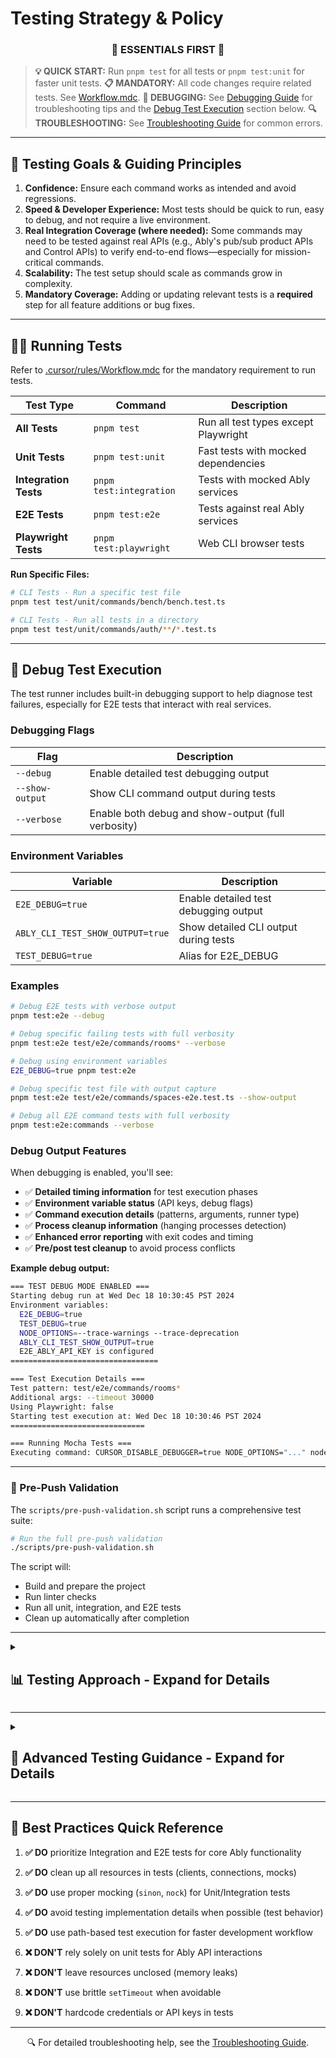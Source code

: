 # Testing Strategy & Policy

<div align="center">
<h3>📘 ESSENTIALS FIRST 📘</h3>
</div>

> **💡 QUICK START:** Run `pnpm test` for all tests or `pnpm test:unit` for faster unit tests.
> **📋 MANDATORY:** All code changes require related tests. See [Workflow.mdc](mdc:.cursor/rules/Workflow.mdc).
> **🐛 DEBUGGING:** See [Debugging Guide](mdc:docs/Debugging.md) for troubleshooting tips and the [Debug Test Execution](#-debug-test-execution) section below.
> **🔍 TROUBLESHOOTING:** See [Troubleshooting Guide](mdc:docs/Troubleshooting.md) for common errors.

---

## 🚀 Testing Goals & Guiding Principles

1.  **Confidence:** Ensure each command works as intended and avoid regressions.
2.  **Speed & Developer Experience:** Most tests should be quick to run, easy to debug, and not require a live environment.
3.  **Real Integration Coverage (where needed):** Some commands may need to be tested against real APIs (e.g., Ably's pub/sub product APIs and Control APIs) to verify end-to-end flows—especially for mission-critical commands.
4.  **Scalability:** The test setup should scale as commands grow in complexity.
5.  **Mandatory Coverage:** Adding or updating relevant tests is a **required** step for all feature additions or bug fixes.

---

## 🏃‍♂️ Running Tests

Refer to [.cursor/rules/Workflow.mdc](mdc:.cursor/rules/Workflow.mdc) for the mandatory requirement to run tests.

| Test Type | Command | Description |
|-----------|---------|-------------|
| **All Tests** | `pnpm test` | Run all test types except Playwright |
| **Unit Tests** | `pnpm test:unit` | Fast tests with mocked dependencies |
| **Integration Tests** | `pnpm test:integration` | Tests with mocked Ably services |
| **E2E Tests** | `pnpm test:e2e` | Tests against real Ably services |
| **Playwright Tests** | `pnpm test:playwright` | Web CLI browser tests |

**Run Specific Files:**
```bash
# CLI Tests - Run a specific test file
pnpm test test/unit/commands/bench/bench.test.ts

# CLI Tests - Run all tests in a directory
pnpm test test/unit/commands/auth/**/*.test.ts
```

---

## 🐛 Debug Test Execution

The test runner includes built-in debugging support to help diagnose test failures, especially for E2E tests that interact with real services.

### Debugging Flags

| Flag | Description |
|------|-------------|
| `--debug` | Enable detailed test debugging output |
| `--show-output` | Show CLI command output during tests |
| `--verbose` | Enable both debug and show-output (full verbosity) |

### Environment Variables

| Variable | Description |
|----------|-------------|
| `E2E_DEBUG=true` | Enable detailed test debugging output |
| `ABLY_CLI_TEST_SHOW_OUTPUT=true` | Show detailed CLI output during tests |
| `TEST_DEBUG=true` | Alias for E2E_DEBUG |

### Examples

```bash
# Debug E2E tests with verbose output
pnpm test:e2e --debug

# Debug specific failing tests with full verbosity
pnpm test:e2e test/e2e/commands/rooms* --verbose

# Debug using environment variables
E2E_DEBUG=true pnpm test:e2e

# Debug specific test file with output capture
pnpm test:e2e test/e2e/commands/spaces-e2e.test.ts --show-output

# Debug all E2E command tests with full verbosity
pnpm test:e2e:commands --verbose
```

### Debug Output Features

When debugging is enabled, you'll see:
- ✅ **Detailed timing information** for test execution phases
- ✅ **Environment variable status** (API keys, debug flags)
- ✅ **Command execution details** (patterns, arguments, runner type)
- ✅ **Process cleanup information** (hanging processes detection)
- ✅ **Enhanced error reporting** with exit codes and timing
- ✅ **Pre/post test cleanup** to avoid process conflicts

**Example debug output:**
```bash
=== TEST DEBUG MODE ENABLED ===
Starting debug run at Wed Dec 18 10:30:45 PST 2024
Environment variables:
  E2E_DEBUG=true
  TEST_DEBUG=true
  NODE_OPTIONS=--trace-warnings --trace-deprecation
  ABLY_CLI_TEST_SHOW_OUTPUT=true
  E2E_ABLY_API_KEY is configured
=================================

=== Test Execution Details ===
Test pattern: test/e2e/commands/rooms*
Additional args: --timeout 30000
Using Playwright: false
Starting test execution at: Wed Dec 18 10:30:46 PST 2024
==============================

=== Running Mocha Tests ===
Executing command: CURSOR_DISABLE_DEBUGGER=true NODE_OPTIONS="..." node --import '...' ./node_modules/mocha/bin/mocha --require ./test/setup.ts --forbid-only --allow-uncaught --exit --reporter spec 'test/e2e/commands/rooms*' --timeout 30000 --exclude 'test/e2e/web-cli/**/*.test.ts'
```

---

### 🔧 Pre-Push Validation

The `scripts/pre-push-validation.sh` script runs a comprehensive test suite:

```bash
# Run the full pre-push validation
./scripts/pre-push-validation.sh
```

The script will:
- Build and prepare the project
- Run linter checks
- Run all unit, integration, and E2E tests
- Clean up automatically after completion

---

<details>
<summary><h2>📊 Testing Approach - Expand for Details</h2></summary>

### 🧪 Unit Tests (`test/unit`)

*   **Primary Purpose:** Quickly verify command logic, flag parsing, input validation, error handling, and basic output formatting **in isolation**. Focus on testing individual functions or methods within a command class.
*   **Dependencies:** **MUST** stub/mock all external dependencies (Ably SDK calls, Control API requests, filesystem access, `ConfigManager`, etc.). Use libraries like `sinon` and `nock`.
*   **Speed:** Very fast; no network or filesystem dependency.
*   **Value:** Useful for testing complex parsing, conditional logic, and edge cases within a command, but **less effective** at verifying core interactions with Ably services compared to Integration/E2E tests.

**CLI Core and Commands:**
*   **Tools:** Mocha, `@oclif/test`, `sinon`.
*   **Location:** Primarily within the `test/unit/` directory, mirroring the `src/` structure.
*   **Execution:** Run all unit tests with `pnpm test:unit` or target specific files, e.g., `pnpm test test/unit/commands/bench/bench.test.ts`.

**Example (Mocha/Sinon):**
```typescript
// Example unit test with proper mocking
import {expect} from '@oclif/test'
import * as sinon from 'sinon'
import {AblyCommand} from '../../src/base/ably-command'

describe('MyCommand', () => {
  let mockClient: any

  beforeEach(() => {
    // Set up mocks
    mockClient = {
      channels: {
        get: sinon.stub().returns({
          publish: sinon.stub().resolves()
        })
      },
      close: sinon.stub().resolves()
    }
    sinon.stub(AblyCommand.prototype, 'getAblyClient').resolves(mockClient)
  })

  afterEach(() => {
    sinon.restore()
  })

  it('publishes a message to the specified channel', async () => {
    // Test implementation
  })
})
```

**React Web CLI Components (`@ably/react-web-cli`):**
*   **Frameworks:** [Vitest](https://vitest.dev/) and [React Testing Library](https://testing-library.com/docs/react-testing-library/intro/). Vitest provides a Jest-compatible API for running tests, assertions, and mocking. React Testing Library is used to interact with components like a user would.
*   **Location:** Test files are co-located with the components they test (e.g., `packages/react-web-cli/src/AblyCliTerminal.test.tsx`).
*   **Execution:**
    *   Run all tests for `@ably/react-web-cli`: `pnpm --filter @ably/react-web-cli test`.
    *   Individual files via Vitest CLI: `pnpm exec vitest packages/react-web-cli/src/AblyCliTerminal.test.tsx`.
*   **Mocking:** Dependencies (e.g., `@xterm/xterm`, WebSockets) are mocked using Vitest's capabilities (`vi.mock`, `vi.fn`).

#### 🏗️ Testing Pyramid for React Web CLI Components

While developing the browser-based **Web CLI** we have found that an "inverted" test pyramid (many end-to-end Playwright tests, few unit tests) quickly becomes brittle and slows the feedback loop.  We therefore adopt a **pyramid approach** for this part of the codebase:

1.  **Unit tests (_broad base_) –** Exhaustive coverage of core logic that can execute **in isolation**:
    * `global-reconnect` timing & state machine.
    * React hooks and helpers inside `AblyCliTerminal` (without a real browser).
    * Mock **all** browser APIs (`WebSocket`, `xterm.js`, timers).

2.  **Focused E2E / Playwright tests (_narrow top_) –** Only verify **user-visible** flows:
    * Automatic reconnect succeeds when the server is restarted.
    * Users can cancel the reconnect countdown and later trigger a manual reconnect.

Everything else (exact countdown rendering, every internal state transition, console noise) is left to the unit layer.  This greatly reduces flake due to timing variance and Docker start-up times.

> **Tip for contributors:** If you find yourself mocking several browser APIs in a Playwright test, it probably belongs in a unit test instead.

### 🔄 Integration Tests (`test/integration`)

*   **Primary Purpose:** Verify the interaction between multiple commands or components, including interactions with *mocked* Ably SDKs or Control API services. Test the CLI execution flow.
*   **Dependencies:** Primarily stub/mock network calls (`nock` for Control API, `sinon` stubs for SDK methods), but may interact with the local filesystem for config management (ensure isolation). Use `ConfigManager` mocks.
*   **Speed:** Relatively fast; generally avoids real network latency.
*   **Value:** Good for testing command sequences (e.g., `config set` then `config get`), authentication flow logic (with mocked credentials), and ensuring different parts of the CLI work together correctly without relying on live Ably infrastructure.
*   **Tools:** Mocha, `@oclif/test`, `nock`, `sinon`, `execa` (to run the CLI as a subprocess).

Refer to the [Debugging Guide](mdc:docs/Debugging.md) for tips on debugging failed tests, including Playwright and Mocha tests.

### 🌐 End-to-End (E2E) Tests (`test/e2e`)

*   **Primary Purpose:** Verify critical user flows work correctly against **real Ably services** using actual credentials (provided via environment variables).
*   **Dependencies:** Requires a live Ably account and network connectivity. Uses real Ably SDKs and Control API interactions.
*   **Scope:** Focus on essential commands and common workflows (login, app/key management basics, channel publish/subscribe/presence/history, logs subscribe).
*   **Speed:** Slowest test type due to network latency and real API interactions.
*   **Value:** Provides the highest confidence that the CLI works correctly for end-users in a real environment. **Preferred** over unit tests for verifying core Ably interactions.
*   **Tools:** Mocha, `@oclif/test`, `execa`, environment variables (`E2E_ABLY_API_KEY`, etc.).
*   **Frequency:** Run automatically in CI (GitHub Actions) on PRs and merges. Can be run locally but may incur costs.

**Example:**
```typescript
// Example E2E test with real services
import {expect, test} from '@oclif/test'
import {execSync} from 'child_process'

describe('channels commands', function() {
  // Longer timeout for E2E tests
  this.timeout(10000)

  const testChannel = `test-${Date.now()}`
  const testMessage = 'Hello E2E test'

  it('can publish and then retrieve history from a channel', async () => {
    // Publish a message
    execSync(`ABLY_API_KEY=${process.env.E2E_ABLY_API_KEY} ably channels publish ${testChannel} "${testMessage}"`)

    // Wait a moment for message to be stored
    await new Promise(resolve => setTimeout(resolve, 1000))

    // Get message from history
    const result = execSync(
      `ABLY_API_KEY=${process.env.E2E_ABLY_API_KEY} ably channels history ${testChannel} --json`
    ).toString()

    const history = JSON.parse(result)
    expect(history).to.be.an('array').with.lengthOf.at.least(1)
    expect(history[0].data).to.equal(testMessage)
  })
})
```

### 🎭 Playwright Tests (`test/e2e/web-cli`)

*   **Primary Purpose:** Verify the functionality of the Web CLI example application (`examples/web-cli`) running in a real browser.
*   **Dependencies:** Requires Node.js, a browser (installed via Playwright), and the Web CLI example app to be built.
*   **Speed:** Slow; involves browser automation and WebSocket connections.
*   **Value:** Ensures the embeddable React component works correctly with the hosted terminal server.
*   **Tools:** Playwright Test runner (`@playwright/test`).
*   **Frequency:** Run automatically in CI, separate from Mocha tests.

</details>

---

<details>
<summary><h2>🔧 Advanced Testing Guidance - Expand for Details</h2></summary>

## 📝 Test Coverage and Considerations

*   **Adding/Updating Tests:** When adding features or fixing bugs, add or update tests in the appropriate category (Unit, Integration, E2E, Playwright).
*   **Focus:** Prioritize **Integration and E2E tests** for verifying core functionality involving Ably APIs/SDKs, as unit tests with extensive mocking provide less confidence in these areas.
*   **Output Modes:** Tests should cover different output modes where relevant:
    *   Default (Human-readable)
    *   JSON (`--json`)
    *   Pretty JSON (`--pretty-json`)
*   **Web CLI Mode:** Integration/E2E tests for commands with different behavior in Web CLI mode should simulate this using `ABLY_WEB_CLI_MODE=true` environment variable. The Playwright tests cover the actual Web CLI environment.
*   **Test Output:** Test output (stdout/stderr) should be clean. Avoid polluting test logs with unnecessary debug output from the CLI itself. Failures should provide clear error messages.
*   **Asynchronous Operations:** Use `async/await` properly. Avoid brittle `setTimeout` calls where possible; use event listeners or promise-based waits.
*   **Resource Cleanup:** Ensure tests clean up resources (e.g., close Ably clients, kill subprocesses, delete temp files). Use the `afterEach` or `afterAll` hooks and helpers like `trackAblyClient`.
*   **Realtime SDK Stubbing:** For Unit/Integration tests involving the Realtime SDK, stub the SDK methods directly (`sinon.stub(ably.channels.get('...'), 'subscribe')`) rather than trying to mock the underlying WebSocket, which is complex and brittle.
*   **Credentials:** E2E tests rely on `E2E_ABLY_API_KEY` (and potentially others) being set in the environment (locally via `.env` or in CI via secrets). **Never** hardcode credentials in tests.

## 🗂️ Codebase Integration & Structure

### Folder Structure

```
.
├── src
│   └── commands/
├── test/
│   ├── e2e/                # End-to-End tests (runs against real Ably)
│   │   ├── core/           # Core CLI functionality E2E tests
│   │   ├── channels/       # Channel-specific E2E tests
│   │   └── web-cli/        # Playwright tests for the Web CLI example
│   │       └── web-cli.test.ts
│   ├── helpers/            # Test helper functions (e.g., e2e-test-helper.ts)
│   ├── integration/        # Integration tests (mocked external services)
│   │   └── core/
│   ├── unit/               # Unit tests (isolated logic, heavy mocking)
│   │   ├── base/
│   │   ├── commands/
│   │   └── services/
│   ├── setup.ts            # Full setup for E2E tests (runs in Mocha context)
│   └── mini-setup.ts       # Minimal setup for Unit/Integration tests
└── ...
```

### E2E Test Organization

E2E tests are organized by feature/topic (e.g., `channels-e2e.test.ts`, `presence-e2e.test.ts`) to improve maintainability and allow targeted runs. They use shared helpers from `test/helpers/e2e-test-helper.ts`.

</details>

---

## 🎯 Best Practices Quick Reference

1. **✅ DO** prioritize Integration and E2E tests for core Ably functionality
2. **✅ DO** clean up all resources in tests (clients, connections, mocks)
3. **✅ DO** use proper mocking (`sinon`, `nock`) for Unit/Integration tests
4. **✅ DO** avoid testing implementation details when possible (test behavior)
5. **✅ DO** use path-based test execution for faster development workflow

6. **❌ DON'T** rely solely on unit tests for Ably API interactions
7. **❌ DON'T** leave resources unclosed (memory leaks)
8. **❌ DON'T** use brittle `setTimeout` when avoidable
9. **❌ DON'T** hardcode credentials or API keys in tests

---

<div align="center">
🔍 For detailed troubleshooting help, see the <a href="mdc:docs/Troubleshooting.md">Troubleshooting Guide</a>.
</div>
